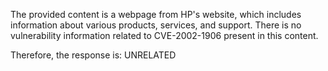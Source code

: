 The provided content is a webpage from HP's website, which includes information about various products, services, and support. There is no vulnerability information related to CVE-2002-1906 present in this content.

Therefore, the response is: UNRELATED